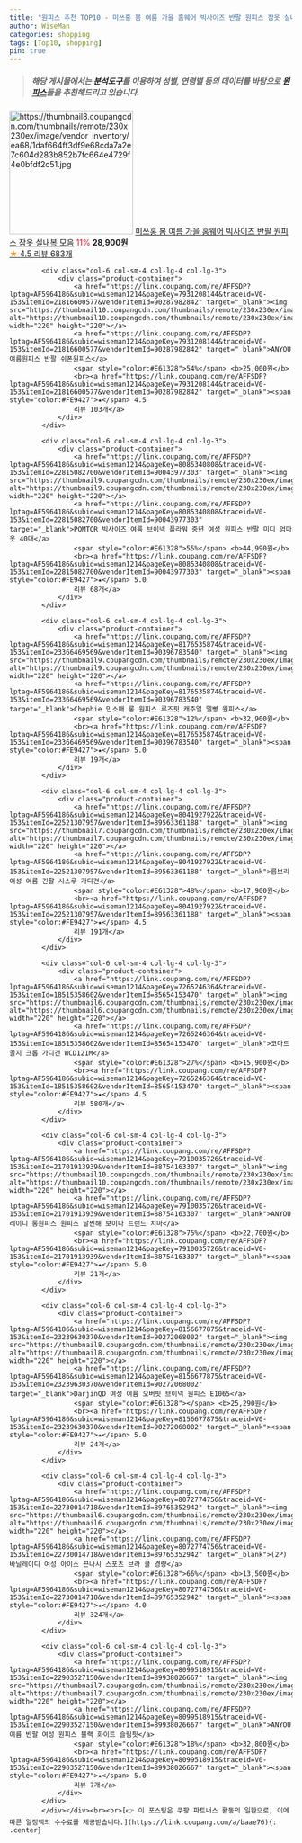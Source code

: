 ```yaml
---
title: "원피스 추천 TOP10 - 미쓰홍 봄 여름 가을 홈웨어 빅사이즈 반팔 원피스 잠옷 실내복 모음"
author: WiseMan
categories: shopping
tags: [Top10, shopping]
pin: true
---
```


> ##### 해당 게시물에서는 [**분석도구**](https://itemscout.io/)를 이용하여 **성별**, **연령별** 등의 데이터를 바탕으로 [**원피스**](https://link.coupang.com/a/baae76)들을 추천해드리고 있습니다.
<div class="container"><div class="row">
            <div class="col-6 col-sm-4 col-lg-4 col-lg-3">
                <div class="product-container">
                    <a href="https://link.coupang.com/re/AFFSDP?lptag=AF5964186&subid=wiseman1214&pageKey=6718118087&traceid=V0-153&itemId=15618475896&vendorItemId=75065304487" target="_blank"><img src="https://thumbnail8.coupangcdn.com/thumbnails/remote/230x230ex/image/vendor_inventory/ea68/1daf664ff3df9e68cda7a2e7c604d283b852b7fc664e4729f4e0bfdf2c51.jpg" alt="https://thumbnail8.coupangcdn.com/thumbnails/remote/230x230ex/image/vendor_inventory/ea68/1daf664ff3df9e68cda7a2e7c604d283b852b7fc664e4729f4e0bfdf2c51.jpg" width="220" height="220"></a>
                    <a href="https://link.coupang.com/re/AFFSDP?lptag=AF5964186&subid=wiseman1214&pageKey=6718118087&traceid=V0-153&itemId=15618475896&vendorItemId=75065304487" target="_blank">미쓰홍 봄 여름 가을 홈웨어 빅사이즈 반팔 원피스 잠옷 실내복 모음</a>
                    <span style="color:#E61328">11%</span> <b>28,900원</b>
                    <br><a href="https://link.coupang.com/re/AFFSDP?lptag=AF5964186&subid=wiseman1214&pageKey=6718118087&traceid=V0-153&itemId=15618475896&vendorItemId=75065304487" target="_blank"><span style="color:#FE9427">★</span> 4.5
                    리뷰 683개</a>
                </div>
            </div>
            
            <div class="col-6 col-sm-4 col-lg-4 col-lg-3">
                <div class="product-container">
                    <a href="https://link.coupang.com/re/AFFSDP?lptag=AF5964186&subid=wiseman1214&pageKey=7931208144&traceid=V0-153&itemId=21816600577&vendorItemId=90287982842" target="_blank"><img src="https://thumbnail10.coupangcdn.com/thumbnails/remote/230x230ex/image/vendor_inventory/da9f/a8d2eea7b3eb64c922da1b564eb82b5809c23792d62b860967faabac148f.jpg" alt="https://thumbnail10.coupangcdn.com/thumbnails/remote/230x230ex/image/vendor_inventory/da9f/a8d2eea7b3eb64c922da1b564eb82b5809c23792d62b860967faabac148f.jpg" width="220" height="220"></a>
                    <a href="https://link.coupang.com/re/AFFSDP?lptag=AF5964186&subid=wiseman1214&pageKey=7931208144&traceid=V0-153&itemId=21816600577&vendorItemId=90287982842" target="_blank">ANYOU 여름원피스 반팔 쉬폰원피스</a>
                    <span style="color:#E61328">54%</span> <b>25,000원</b>
                    <br><a href="https://link.coupang.com/re/AFFSDP?lptag=AF5964186&subid=wiseman1214&pageKey=7931208144&traceid=V0-153&itemId=21816600577&vendorItemId=90287982842" target="_blank"><span style="color:#FE9427">★</span> 4.5
                    리뷰 103개</a>
                </div>
            </div>
            
            <div class="col-6 col-sm-4 col-lg-4 col-lg-3">
                <div class="product-container">
                    <a href="https://link.coupang.com/re/AFFSDP?lptag=AF5964186&subid=wiseman1214&pageKey=8085340808&traceid=V0-153&itemId=22815082700&vendorItemId=90043977303" target="_blank"><img src="https://thumbnail9.coupangcdn.com/thumbnails/remote/230x230ex/image/vendor_inventory/22ae/4db52c44c945c4311f5a8c35484d0729de8c6ac0e51fe2d09ac571323427.jpg" alt="https://thumbnail9.coupangcdn.com/thumbnails/remote/230x230ex/image/vendor_inventory/22ae/4db52c44c945c4311f5a8c35484d0729de8c6ac0e51fe2d09ac571323427.jpg" width="220" height="220"></a>
                    <a href="https://link.coupang.com/re/AFFSDP?lptag=AF5964186&subid=wiseman1214&pageKey=8085340808&traceid=V0-153&itemId=22815082700&vendorItemId=90043977303" target="_blank">POMTOR 빅사이즈 여름 브이넥 플라워 중년 여성 원피스 반팔 미디 엄마옷 40대</a>
                    <span style="color:#E61328">55%</span> <b>44,990원</b>
                    <br><a href="https://link.coupang.com/re/AFFSDP?lptag=AF5964186&subid=wiseman1214&pageKey=8085340808&traceid=V0-153&itemId=22815082700&vendorItemId=90043977303" target="_blank"><span style="color:#FE9427">★</span> 5.0
                    리뷰 68개</a>
                </div>
            </div>
            
            <div class="col-6 col-sm-4 col-lg-4 col-lg-3">
                <div class="product-container">
                    <a href="https://link.coupang.com/re/AFFSDP?lptag=AF5964186&subid=wiseman1214&pageKey=8176535874&traceid=V0-153&itemId=23366469569&vendorItemId=90396783540" target="_blank"><img src="https://thumbnail9.coupangcdn.com/thumbnails/remote/230x230ex/image/vendor_inventory/7026/befc9cec2d0735e2a011bb032782d75bd0ce40c4479289ea0d4465a2d834.jpg" alt="https://thumbnail9.coupangcdn.com/thumbnails/remote/230x230ex/image/vendor_inventory/7026/befc9cec2d0735e2a011bb032782d75bd0ce40c4479289ea0d4465a2d834.jpg" width="220" height="220"></a>
                    <a href="https://link.coupang.com/re/AFFSDP?lptag=AF5964186&subid=wiseman1214&pageKey=8176535874&traceid=V0-153&itemId=23366469569&vendorItemId=90396783540" target="_blank">Chephie 민소매 롱 원피스 루즈핏 캐주얼 멜빵 원피스</a>
                    <span style="color:#E61328">12%</span> <b>32,900원</b>
                    <br><a href="https://link.coupang.com/re/AFFSDP?lptag=AF5964186&subid=wiseman1214&pageKey=8176535874&traceid=V0-153&itemId=23366469569&vendorItemId=90396783540" target="_blank"><span style="color:#FE9427">★</span> 5.0
                    리뷰 19개</a>
                </div>
            </div>
            
            <div class="col-6 col-sm-4 col-lg-4 col-lg-3">
                <div class="product-container">
                    <a href="https://link.coupang.com/re/AFFSDP?lptag=AF5964186&subid=wiseman1214&pageKey=8041927922&traceid=V0-153&itemId=22521307957&vendorItemId=89563361188" target="_blank"><img src="https://thumbnail7.coupangcdn.com/thumbnails/remote/230x230ex/image/vendor_inventory/165e/496255180cbe1d9337d24c7205011c67aeda98f6d56baf29ca58954026da.jpg" alt="https://thumbnail7.coupangcdn.com/thumbnails/remote/230x230ex/image/vendor_inventory/165e/496255180cbe1d9337d24c7205011c67aeda98f6d56baf29ca58954026da.jpg" width="220" height="220"></a>
                    <a href="https://link.coupang.com/re/AFFSDP?lptag=AF5964186&subid=wiseman1214&pageKey=8041927922&traceid=V0-153&itemId=22521307957&vendorItemId=89563361188" target="_blank">룸브리 여성 여름 긴팔 시스루 가디건</a>
                    <span style="color:#E61328">48%</span> <b>17,900원</b>
                    <br><a href="https://link.coupang.com/re/AFFSDP?lptag=AF5964186&subid=wiseman1214&pageKey=8041927922&traceid=V0-153&itemId=22521307957&vendorItemId=89563361188" target="_blank"><span style="color:#FE9427">★</span> 4.5
                    리뷰 191개</a>
                </div>
            </div>
            
            <div class="col-6 col-sm-4 col-lg-4 col-lg-3">
                <div class="product-container">
                    <a href="https://link.coupang.com/re/AFFSDP?lptag=AF5964186&subid=wiseman1214&pageKey=7265246364&traceid=V0-153&itemId=18515358602&vendorItemId=85654153470" target="_blank"><img src="https://thumbnail6.coupangcdn.com/thumbnails/remote/230x230ex/image/vendor_inventory/a4b7/b6e384ac3d77eaa5271dc14a8855ba9702a60dffb880a505e4287439857b.jpg" alt="https://thumbnail6.coupangcdn.com/thumbnails/remote/230x230ex/image/vendor_inventory/a4b7/b6e384ac3d77eaa5271dc14a8855ba9702a60dffb880a505e4287439857b.jpg" width="220" height="220"></a>
                    <a href="https://link.coupang.com/re/AFFSDP?lptag=AF5964186&subid=wiseman1214&pageKey=7265246364&traceid=V0-153&itemId=18515358602&vendorItemId=85654153470" target="_blank">코마드 골지 크롭 가디건 WCD121M</a>
                    <span style="color:#E61328">27%</span> <b>15,900원</b>
                    <br><a href="https://link.coupang.com/re/AFFSDP?lptag=AF5964186&subid=wiseman1214&pageKey=7265246364&traceid=V0-153&itemId=18515358602&vendorItemId=85654153470" target="_blank"><span style="color:#FE9427">★</span> 4.5
                    리뷰 580개</a>
                </div>
            </div>
            
            <div class="col-6 col-sm-4 col-lg-4 col-lg-3">
                <div class="product-container">
                    <a href="https://link.coupang.com/re/AFFSDP?lptag=AF5964186&subid=wiseman1214&pageKey=7910035726&traceid=V0-153&itemId=21701913939&vendorItemId=88754163307" target="_blank"><img src="https://thumbnail10.coupangcdn.com/thumbnails/remote/230x230ex/image/vendor_inventory/a4ec/0cb4a00180701c19e2fb5e76c7dd07bc76178ed06b795a27e753f54fa24b.jpg" alt="https://thumbnail10.coupangcdn.com/thumbnails/remote/230x230ex/image/vendor_inventory/a4ec/0cb4a00180701c19e2fb5e76c7dd07bc76178ed06b795a27e753f54fa24b.jpg" width="220" height="220"></a>
                    <a href="https://link.coupang.com/re/AFFSDP?lptag=AF5964186&subid=wiseman1214&pageKey=7910035726&traceid=V0-153&itemId=21701913939&vendorItemId=88754163307" target="_blank">ANYOU 레이디 롱원피스 원피스 날씬해 보이다 트랜드 치마</a>
                    <span style="color:#E61328">75%</span> <b>22,700원</b>
                    <br><a href="https://link.coupang.com/re/AFFSDP?lptag=AF5964186&subid=wiseman1214&pageKey=7910035726&traceid=V0-153&itemId=21701913939&vendorItemId=88754163307" target="_blank"><span style="color:#FE9427">★</span> 5.0
                    리뷰 21개</a>
                </div>
            </div>
            
            <div class="col-6 col-sm-4 col-lg-4 col-lg-3">
                <div class="product-container">
                    <a href="https://link.coupang.com/re/AFFSDP?lptag=AF5964186&subid=wiseman1214&pageKey=8156677875&traceid=V0-153&itemId=23239630370&vendorItemId=90272068002" target="_blank"><img src="https://thumbnail8.coupangcdn.com/thumbnails/remote/230x230ex/image/vendor_inventory/40d4/25d3d7edb00e0ae0f8a15e3bd77d990ae00618eac76e5b66cf6b86575344.jpg" alt="https://thumbnail8.coupangcdn.com/thumbnails/remote/230x230ex/image/vendor_inventory/40d4/25d3d7edb00e0ae0f8a15e3bd77d990ae00618eac76e5b66cf6b86575344.jpg" width="220" height="220"></a>
                    <a href="https://link.coupang.com/re/AFFSDP?lptag=AF5964186&subid=wiseman1214&pageKey=8156677875&traceid=V0-153&itemId=23239630370&vendorItemId=90272068002" target="_blank">DarjinQD 여성 여름 오버핏 브이넥 원피스 E1065</a>
                    <span style="color:#E61328"></span> <b>25,290원</b>
                    <br><a href="https://link.coupang.com/re/AFFSDP?lptag=AF5964186&subid=wiseman1214&pageKey=8156677875&traceid=V0-153&itemId=23239630370&vendorItemId=90272068002" target="_blank"><span style="color:#FE9427">★</span> 5.0
                    리뷰 24개</a>
                </div>
            </div>
            
            <div class="col-6 col-sm-4 col-lg-4 col-lg-3">
                <div class="product-container">
                    <a href="https://link.coupang.com/re/AFFSDP?lptag=AF5964186&subid=wiseman1214&pageKey=8072774756&traceid=V0-153&itemId=22730014718&vendorItemId=89765352942" target="_blank"><img src="https://thumbnail6.coupangcdn.com/thumbnails/remote/230x230ex/image/vendor_inventory/7214/3bb3b639c0ed0a290127f71df8f7d86d307bcc2ab3b27878330b9ebfb4bd.png" alt="https://thumbnail6.coupangcdn.com/thumbnails/remote/230x230ex/image/vendor_inventory/7214/3bb3b639c0ed0a290127f71df8f7d86d307bcc2ab3b27878330b9ebfb4bd.png" width="220" height="220"></a>
                    <a href="https://link.coupang.com/re/AFFSDP?lptag=AF5964186&subid=wiseman1214&pageKey=8072774756&traceid=V0-153&itemId=22730014718&vendorItemId=89765352942" target="_blank">(2P) 바닐레이디 여성 아이스 끈나시 스포츠 브라 쿨 경량</a>
                    <span style="color:#E61328">66%</span> <b>13,500원</b>
                    <br><a href="https://link.coupang.com/re/AFFSDP?lptag=AF5964186&subid=wiseman1214&pageKey=8072774756&traceid=V0-153&itemId=22730014718&vendorItemId=89765352942" target="_blank"><span style="color:#FE9427">★</span> 4.0
                    리뷰 324개</a>
                </div>
            </div>
            
            <div class="col-6 col-sm-4 col-lg-4 col-lg-3">
                <div class="product-container">
                    <a href="https://link.coupang.com/re/AFFSDP?lptag=AF5964186&subid=wiseman1214&pageKey=8099518915&traceid=V0-153&itemId=22903527150&vendorItemId=89938026667" target="_blank"><img src="https://thumbnail7.coupangcdn.com/thumbnails/remote/230x230ex/image/vendor_inventory/6844/145e223feb8f49749d51d34343871f626473c916124ea0effc46336b6b45.jpg" alt="https://thumbnail7.coupangcdn.com/thumbnails/remote/230x230ex/image/vendor_inventory/6844/145e223feb8f49749d51d34343871f626473c916124ea0effc46336b6b45.jpg" width="220" height="220"></a>
                    <a href="https://link.coupang.com/re/AFFSDP?lptag=AF5964186&subid=wiseman1214&pageKey=8099518915&traceid=V0-153&itemId=22903527150&vendorItemId=89938026667" target="_blank">ANYOU 여름 반팔 여성 원피스 블랙 화이트 슬림핏</a>
                    <span style="color:#E61328">18%</span> <b>32,800원</b>
                    <br><a href="https://link.coupang.com/re/AFFSDP?lptag=AF5964186&subid=wiseman1214&pageKey=8099518915&traceid=V0-153&itemId=22903527150&vendorItemId=89938026667" target="_blank"><span style="color:#FE9427">★</span> 5.0
                    리뷰 7개</a>
                </div>
            </div>
            </div></div><br><br>[👉 이 포스팅은 쿠팡 파트너스 활동의 일환으로, 이에 따른 일정액의 수수료를 제공받습니다.](https://link.coupang.com/a/baae76){: .center}